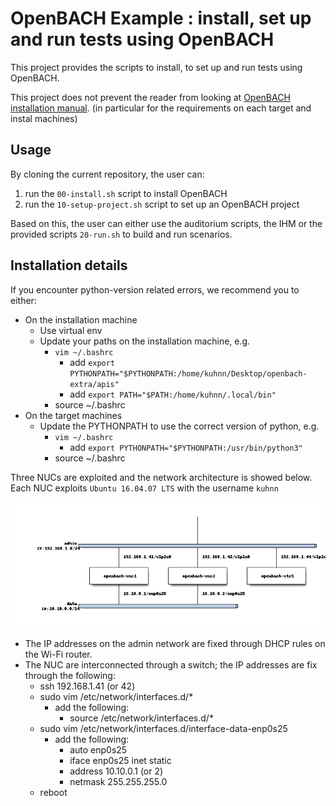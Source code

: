 # OpenBACH Example : install, set up and run tests using OpenBACH

This project provides the scripts to install, to set up and run tests using OpenBACH.

This project does not prevent the reader from looking at [OpenBACH installation manual](https://wiki.net4sat.org/doku.php?id=openbach:manuals:2.x:installation_manual:index).
(in particular for the requirements on each target and instal machines)

## Usage

By cloning the current repository, the user can:

1. run the `00-install.sh` script to install OpenBACH
1. run the `10-setup-project.sh` script to set up an OpenBACH project

Based on this, the user can either use the auditorium scripts, the IHM or the provided scripts `20-run.sh` to build and run scenarios.

## Installation details

If you encounter python-version related errors, we recommend you to either: 

* On the installation machine
  * Use virtual env
  * Update your paths on the installation machine, e.g. 
    * `vim ~/.bashrc`
      * add `export PYTHONPATH="$PYTHONPATH:/home/kuhnn/Desktop/openbach-extra/apis"`
      * add `export PATH="$PATH:/home/kuhnn/.local/bin"`
    * source ~/.bashrc 
* On the target machines
  * Update the PYTHONPATH to use the correct version of python, e.g.
    * `vim ~/.bashrc`
      * add `export PYTHONPATH="$PYTHONPATH:/usr/bin/python3"`
    * source ~/.bashrc 


Three NUCs are exploited and the network architecture is showed below.
Each NUC exploits `Ubuntu 16.04.07 LTS` with the username `kuhnn`

![Network architecture](nuc-archi.png)

* The IP addresses on the admin network are fixed through DHCP rules on the Wi-Fi router.
* The NUC are interconnected through a switch; the IP addresses are fix through the following: 
  * ssh 192.168.1.41 (or 42)
  * sudo vim /etc/network/interfaces.d/*
    * add the following: 
      * source /etc/network/interfaces.d/*
  * sudo vim /etc/network/interfaces.d/interface-data-enp0s25
    * add the following:
      * auto enp0s25 
      * iface enp0s25 inet static
      * address 10.10.0.1 (or 2)
      * netmask 255.255.255.0
  * reboot
 
